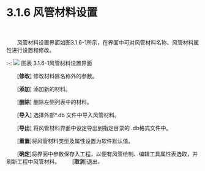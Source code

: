 

# 3.1.6 风管材料设置
<br/>

&emsp;&emsp;风管材料设置界面如图3.1.6-1所示，在界面中可对风管材料名称、风管材料属性进行设置和修改。
<br/>

:-: ![](images/33.png)
图表 3.1.6-1风管材料设置界面
<br/>

&emsp;&emsp;[**修改**] 修改材料除名称外的参数。

&emsp;&emsp;[**添加**] 添加新的材料。

&emsp;&emsp;[**删除**] 删除左侧列表中的材料。

&emsp;&emsp;[**导入**]  选择外部\*.db 文件中导入风管材料。

&emsp;&emsp;[**导出**] 将风管材料界面中设定导出到指定目录的 .db格式文件中。

&emsp;&emsp;[**重置**]将风管材料类型及属性设置为软件默认值。

&emsp;&emsp;[**确定**]将界面中参数保存入工程，以便有风管绘制、编辑工具属性表选取，并刷新工程中风管材料。
&emsp;&emsp;[**取消**]退出。